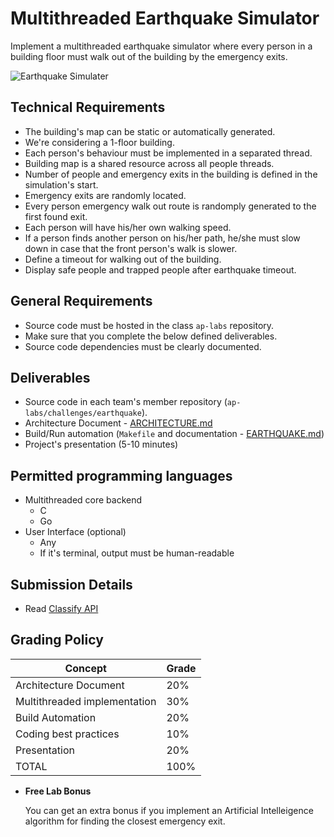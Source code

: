 Multithreaded Earthquake Simulator
==================================

Implement a multithreaded earthquake simulator where every person in a building floor must walk out of the building by the
emergency exits.

![Earthquake Simulater](earthquake.png)

Technical Requirements
----------------------
- The building's map can be static or automatically generated.
- We're considering a 1-floor building.
- Each person's behaviour must be implemented in a separated thread.
- Building map is a shared resource across all people threads.
- Number of people and emergency exits in the building is defined in the simulation's start.
- Emergency exits are randomly located.
- Every person emergency walk out route is randomply generated to the first found exit.
- Each person will have his/her own walking speed.
- If a person finds another person on his/her path, he/she must slow down in case that the front person's walk is slower.
- Define a timeout for walking out of the building.
- Display safe people and trapped people after earthquake timeout.

General Requirements
--------------------
- Source code must be hosted in the class `ap-labs` repository.
- Make sure that you complete the below defined deliverables.
- Source code dependencies must be clearly documented.

Deliverables
------------
- Source code in each team's member repository (`ap-labs/challenges/earthquake`).
- Architecture Document - [ARCHITECTURE.md](ARCHITECTURE.md)
- Build/Run automation (`Makefile` and documentation - [EARTHQUAKE.md](EARTHQUAKE.md))
- Project's presentation (5-10 minutes)


Permitted programming languages
-------------------------------
- Multithreaded core backend
  - C
  - Go
- User Interface (optional)
  - Any
  - If it's terminal, output must be human-readable

Submission Details
------------------
- Read [Classify API](../../classify.md)

Grading Policy
--------------
| Concept                      | Grade |
|------------------------------|-------|
| Architecture Document        | 20%   |
| Multithreaded implementation | 30%   |
| Build Automation             | 20%   |
| Coding best practices        | 10%   |
| Presentation                 | 20%   |
| TOTAL                        | 100%  |

- **Free Lab Bonus**

  You can get an extra bonus if you implement an Artificial Intelleigence algorithm for finding the closest emergency exit.